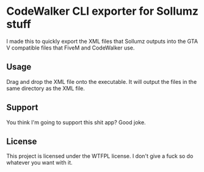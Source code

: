 # CodeWalker CLI exporter for Sollumz stuff

I made this to quickly export the XML files that Sollumz outputs into the GTA V compatible files that FiveM and CodeWalker use.  

## Usage
Drag and drop the XML file onto the executable. It will output the files in the same directory as the XML file.

## Support
You think I'm going to support this shit app? Good joke.

## License
This project is licensed under the WTFPL license.
I don't give a fuck so do whatever you want with it.